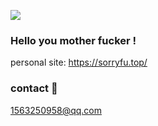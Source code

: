 
![](https://cdn.jsdelivr.net/gh/fushaolei/img/20200516201354.jpg)
### Hello you mother fucker !
personal site: https://sorryfu.top/

### contact 👴

1563250958@qq.com
